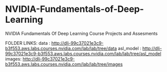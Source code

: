 # NVIDIA-Fundamentals-of-Deep-Learning
NVIDIA Fundamentals Of Deep Learning Course Projects and Assesments

FOLDER LINKS:
data : http://dli-99c37021e3c9-b3f553.aws.labs.courses.nvidia.com/lab/lab/tree/data
asl_model : http://dli-99c37021e3c9-b3f553.aws.labs.courses.nvidia.com/lab/lab/tree/asl_model
images: http://dli-99c37021e3c9-b3f553.aws.labs.courses.nvidia.com/lab/lab/tree/images
